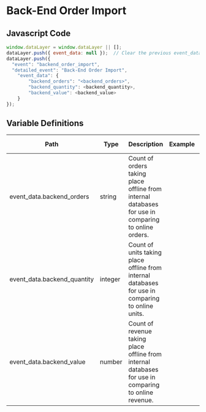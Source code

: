 # Back-End Order Import

### 

## Javascript Code
```js
window.dataLayer = window.dataLayer || [];
dataLayer.push({ event_data: null });  // Clear the previous event_data object.
dataLayer.push({
  "event": "backend_order_import",
  "detailed_event": "Back-End Order Import",
    "event_data": {
        "backend_orders": "<backend_orders>",
        "backend_quantity": <backend_quantity>,
        "backend_value": <backend_value>
    }
});
```

## Variable Definitions

|Path|Type|Description|Example|Pattern|Min Length|Max Length|Minimum|Maximum|Multiple Of|
| --- | --- | --- | --- | --- | --- | --- | --- | --- | --- |
|event_data.backend_orders|string|Count of orders taking place offline from internal databases for use in comparing to online orders.||||||||
|event_data.backend_quantity|integer|Count of units taking place offline from internal databases for use in comparing to online units.||||||||
|event_data.backend_value|number|Count of revenue taking place offline from internal databases for use in comparing to online revenue.||||||||




